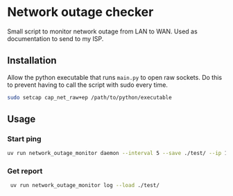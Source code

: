 # Network outage checker

Small script to monitor network outage from LAN to WAN. Used as documentation to send to my ISP.

## Installation

Allow the python executable that runs `main.py` to open raw sockets. Do this to prevent having to call the script with sudo every time.

``` sh
sudo setcap cap_net_raw+ep /path/to/python/executable
```

## Usage

### Start ping

``` sh
uv run network_outage_monitor daemon --interval 5 --save ./test/ --ip 1.1.1.1
```

### Get report

``` sh
 uv run network_outage_monitor log --load ./test/
```
